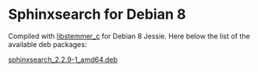 Sphinxsearch for Debian 8
======================

Compiled with [libstemmer_c](http://snowball.tartarus.org/download.php) for Debian 8 Jessie.
Here below the list of the available deb packages:

[sphinxsearch_2.2.9-1_amd64.deb](https://github.com/matteomattei/sphinxsearch-debian-8-jessie/releases/download/release_1/sphinxsearch_2.2.9-1_amd64.deb)
